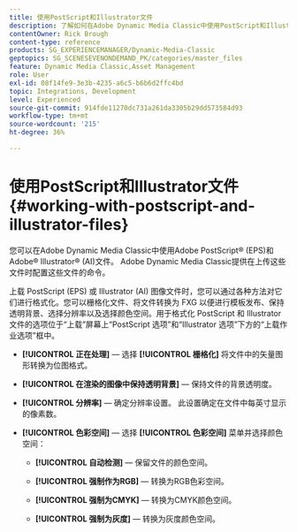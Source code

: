 ```yaml
---
title: 使用PostScript和Illustrator文件
description: 了解如何在Adobe Dynamic Media Classic中使用PostScript和Illustrator文件。
contentOwner: Rick Brough
content-type: reference
products: SG_EXPERIENCEMANAGER/Dynamic-Media-Classic
geptopics: SG_SCENESEVENONDEMAND_PK/categories/master_files
feature: Dynamic Media Classic,Asset Management
role: User
exl-id: 08f14fe9-3e3b-4235-a6c5-b6b6d2ffc4bd
topic: Integrations, Development
level: Experienced
source-git-commit: 914fde11270dc731a261da3305b29dd573584d93
workflow-type: tm+mt
source-wordcount: '215'
ht-degree: 36%

---
```


# 使用PostScript和Illustrator文件{#working-with-postscript-and-illustrator-files}

您可以在Adobe Dynamic Media Classic中使用Adobe PostScript® (EPS)和Adobe® Illustrator® (AI)文件。 Adobe Dynamic Media Classic提供在上传这些文件时配置这些文件的命令。

上载 PostScript (EPS) 或 Illustrator (AI) 图像文件时，您可以通过各种方法对它们进行格式化。您可以栅格化文件、将文件转换为 FXG 以便进行模板发布、保持透明背景、选择分辨率以及选择颜色空间。用于格式化 PostScript 和 Illustrator 文件的选项位于“上载”屏幕上“PostScript 选项”和“Illustrator 选项”下方的“上载作业选项”框中。

* **[!UICONTROL 正在处理]**  — 选择 **[!UICONTROL 栅格化]** 将文件中的矢量图形转换为位图格式。

* **[!UICONTROL 在渲染的图像中保持透明背景]**  — 保持文件的背景透明度。

* **[!UICONTROL 分辨率]**  — 确定分辨率设置。 此设置确定在文件中每英寸显示的像素数。

* **[!UICONTROL 色彩空间]**  — 选择 **[!UICONTROL 色彩空间]** 菜单并选择颜色空间：

   * **[!UICONTROL 自动检测]**  — 保留文件的颜色空间。

   * **[!UICONTROL 强制作为RGB]**  — 转换为RGB色彩空间。

   * **[!UICONTROL 强制为CMYK]**  — 转换为CMYK颜色空间。

   * **[!UICONTROL 强制为灰度]**  — 转换为灰度颜色空间。
